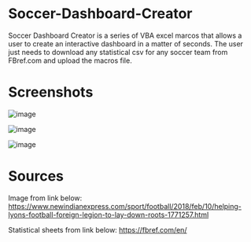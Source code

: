# Soccer-Dashboard-Creator
Soccer Dashboard Creator is a series of VBA excel marcos that allows a user to create an interactive dashboard in a matter of seconds. The user just needs to download any statistical csv for any soccer team from FBref.com and upload the macros file.

# Screenshots
![image](https://user-images.githubusercontent.com/83434982/117749822-6928bc00-b1e0-11eb-9b3d-4f04037b13f6.png)

![image](https://user-images.githubusercontent.com/83434982/117749937-94aba680-b1e0-11eb-858c-d06508e7c3a7.png)

![image](https://user-images.githubusercontent.com/83434982/117750031-befd6400-b1e0-11eb-8511-a7e790ff9346.png)

# Sources
Image from link below:
https://www.newindianexpress.com/sport/football/2018/feb/10/helping-lyons-football-foreign-legion-to-lay-down-roots-1771257.html

Statistical sheets from link below:
https://fbref.com/en/
